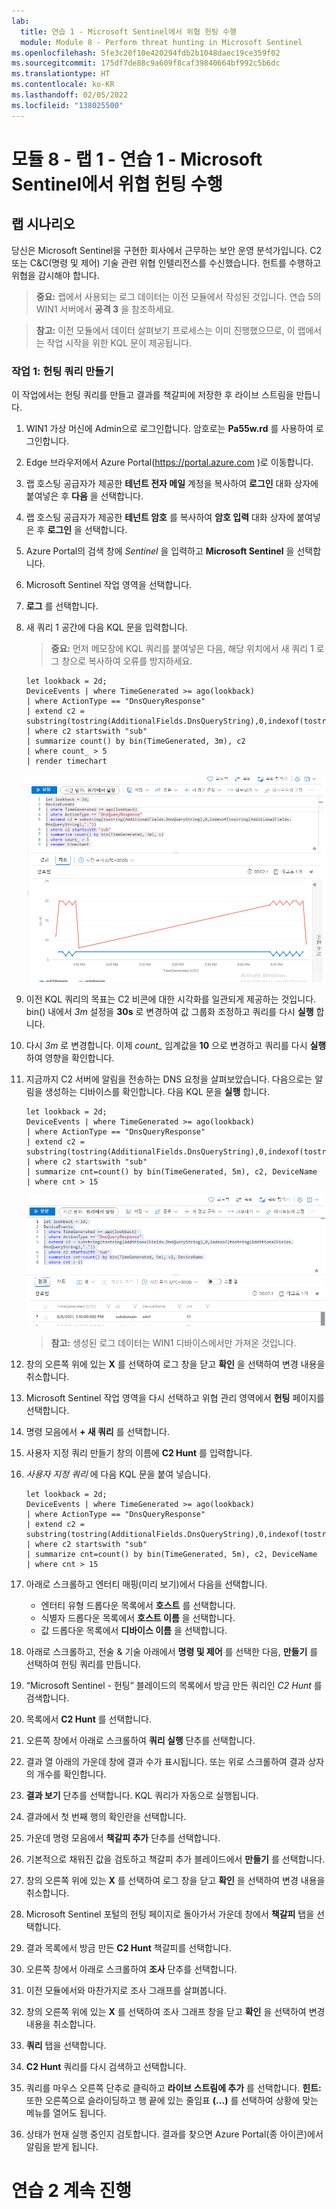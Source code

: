 ```yaml
---
lab:
  title: 연습 1 - Microsoft Sentinel에서 위협 헌팅 수행
  module: Module 8 - Perform threat hunting in Microsoft Sentinel
ms.openlocfilehash: 5fe3c20f10e420294fdb2b1048daec19ce359f02
ms.sourcegitcommit: 175df7de88c9a609f8caf39840664bf992c5b6dc
ms.translationtype: HT
ms.contentlocale: ko-KR
ms.lasthandoff: 02/05/2022
ms.locfileid: "138025500"
---
```

# <a name="module-8---lab-1---exercise-1---perform-threat-hunting-in-microsoft-sentinel"></a>모듈 8 - 랩 1 - 연습 1 - Microsoft Sentinel에서 위협 헌팅 수행

## <a name="lab-scenario"></a>랩 시나리오

당신은 Microsoft Sentinel을 구현한 회사에서 근무하는 보안 운영 분석가입니다. C2 또는 C&C(명령 및 제어) 기술 관련 위협 인텔리전스를 수신했습니다. 헌트를 수행하고 위협을 감시해야 합니다.

>**중요:** 랩에서 사용되는 로그 데이터는 이전 모듈에서 작성된 것입니다. 연습 5의 WIN1 서버에서 **공격 3** 을 참조하세요.

>**참고:** 이전 모듈에서 데이터 살펴보기 프로세스는 이미 진행했으므로, 이 랩에서는 작업 시작을 위한 KQL 문이 제공됩니다. 


### <a name="task-1-create-a-hunting-query"></a>작업 1: 헌팅 쿼리 만들기

이 작업에서는 헌팅 쿼리를 만들고 결과를 책갈피에 저장한 후 라이브 스트림을 만듭니다.

1. WIN1 가상 머신에 Admin으로 로그인합니다. 암호로는 **Pa55w.rd** 를 사용하여 로그인합니다.  

1. Edge 브라우저에서 Azure Portal(https://portal.azure.com )로 이동합니다.

1. 랩 호스팅 공급자가 제공한 **테넌트 전자 메일** 계정을 복사하여 **로그인** 대화 상자에 붙여넣은 후 **다음** 을 선택합니다.

1. 랩 호스팅 공급자가 제공한 **테넌트 암호** 를 복사하여 **암호 입력** 대화 상자에 붙여넣은 후 **로그인** 을 선택합니다.

1. Azure Portal의 검색 창에 *Sentinel* 을 입력하고 **Microsoft Sentinel** 을 선택합니다.

1. Microsoft Sentinel 작업 영역을 선택합니다.

1. **로그** 를 선택합니다. 

1. 새 쿼리 1 공간에 다음 KQL 문을 입력합니다.

   >**중요:** 먼저 메모장에 KQL 쿼리를 붙여넣은 다음, 해당 위치에서 새 쿼리 1 로그 창으로 복사하여 오류를 방지하세요.

   ```KQL
   let lookback = 2d;
   DeviceEvents | where TimeGenerated >= ago(lookback) 
   | where ActionType == "DnsQueryResponse"
   | extend c2 = substring(tostring(AdditionalFields.DnsQueryString),0,indexof(tostring(AdditionalFields.DnsQueryString),"."))
   | where c2 startswith "sub"
   | summarize count() by bin(TimeGenerated, 3m), c2
   | where count_ > 5
   | render timechart 
   ```

   ![스크린샷](../Media/SC200_hunting1.png)

1. 이전 KQL 쿼리의 목표는 C2 비콘에 대한 시각화를 일관되게 제공하는 것입니다. bin() 내에서 *3m* 설정을 **30s** 로 변경하여 값 그룹화 조정하고 쿼리를 다시 **실행** 합니다.

1. 다시 *3m* 로 변경합니다. 이제 *count_* 임계값을 **10** 으로 변경하고 쿼리를 다시 **실행** 하여 영향을 확인합니다.

1. 지금까지 C2 서버에 알림을 전송하는 DNS 요청을 살펴보았습니다. 다음으로는 알림을 생성하는 디바이스를 확인합니다. 다음 KQL 문을 **실행** 합니다.

   ```KQL
   let lookback = 2d;
   DeviceEvents | where TimeGenerated >= ago(lookback) 
   | where ActionType == "DnsQueryResponse"
   | extend c2 = substring(tostring(AdditionalFields.DnsQueryString),0,indexof(tostring(AdditionalFields.DnsQueryString),".")) 
   | where c2 startswith "sub"
   | summarize cnt=count() by bin(TimeGenerated, 5m), c2, DeviceName
   | where cnt > 15
   ```

   ![스크린샷](../Media/SC200_hunting2.png)

   >**참고:** 생성된 로그 데이터는 WIN1 디바이스에서만 가져온 것입니다.

1. 창의 오른쪽 위에 있는 **X** 를 선택하여 로그 창을 닫고 **확인** 을 선택하여 변경 내용을 취소합니다. 

1. Microsoft Sentinel 작업 영역을 다시 선택하고 위협 관리 영역에서 **헌팅** 페이지를 선택합니다.

1. 명령 모음에서 **+ 새 쿼리** 를 선택합니다.

1. 사용자 지정 쿼리 만들기 창의 이름에 **C2 Hunt** 를 입력합니다. 

1. *사용자 지정 쿼리* 에 다음 KQL 문을 붙여 넣습니다.

   ```KQL
   let lookback = 2d;
   DeviceEvents | where TimeGenerated >= ago(lookback) 
   | where ActionType == "DnsQueryResponse"
   | extend c2 = substring(tostring(AdditionalFields.DnsQueryString),0,indexof(tostring(AdditionalFields.DnsQueryString),"."))
   | where c2 startswith "sub"
   | summarize cnt=count() by bin(TimeGenerated, 5m), c2, DeviceName
   | where cnt > 15
   ```

1. 아래로 스크롤하고 엔터티 매핑(미리 보기)에서 다음을 선택합니다.

    - 엔터티 유형 드롭다운 목록에서 **호스트** 를 선택합니다.
    - 식별자 드롭다운 목록에서 **호스트 이름** 을 선택합니다.
    - 값 드롭다운 목록에서 **디바이스 이름** 을 선택합니다.

1. 아래로 스크롤하고, 전술 & 기술 아래에서 **명령 및 제어** 를 선택한 다음, **만들기** 를 선택하여 헌팅 쿼리를 만듭니다.

1. “Microsoft Sentinel - 헌팅” 블레이드의 목록에서 방금 만든 쿼리인 *C2 Hunt* 를 검색합니다.

1. 목록에서 **C2 Hunt** 를 선택합니다.

1. 오른쪽 창에서 아래로 스크롤하여 **쿼리 실행** 단추를 선택합니다.

1. 결과 열 아래의 가운데 창에 결과 수가 표시됩니다. 또는 위로 스크롤하여 결과 상자의 개수를 확인합니다.

1. **결과 보기** 단추를 선택합니다. KQL 쿼리가 자동으로 실행됩니다.

1. 결과에서 첫 번째 행의 확인란을 선택합니다. 

1. 가운데 명령 모음에서 **책갈피 추가** 단추를 선택합니다.

1. 기본적으로 채워진 값을 검토하고 책갈피 추가 블레이드에서 **만들기** 를 선택합니다.

1. 창의 오른쪽 위에 있는 **X** 를 선택하여 로그 창을 닫고 **확인** 을 선택하여 변경 내용을 취소합니다. 

1. Microsoft Sentinel 포털의 헌팅 페이지로 돌아가서 가운데 창에서 **책갈피** 탭을 선택합니다.

1. 결과 목록에서 방금 만든 **C2 Hunt** 책갈피를 선택합니다.

1. 오른쪽 창에서 아래로 스크롤하여 **조사** 단추를 선택합니다.

1. 이전 모듈에서와 마찬가지로 조사 그래프를 살펴봅니다.

1. 창의 오른쪽 위에 있는 **X** 를 선택하여 조사 그래프 창을 닫고 **확인** 을 선택하여 변경 내용을 취소합니다. 

1. **쿼리** 탭을 선택합니다.

1. **C2 Hunt** 쿼리를 다시 검색하고 선택합니다.

1. 쿼리를 마우스 오른쪽 단추로 클릭하고 **라이브 스트림에 추가** 를 선택합니다. **힌트:** 또한 오른쪽으로 슬라이딩하고 행 끝에 있는 줄임표 **(...)** 를 선택하여 상황에 맞는 메뉴를 열어도 됩니다.

1. 상태가 현재 실행 중인지 검토합니다.  결과를 찾으면 Azure Portal(종 아이콘)에서 알림을 받게 됩니다.

# <a name="proceed-to-exercise-2"></a>연습 2 계속 진행
